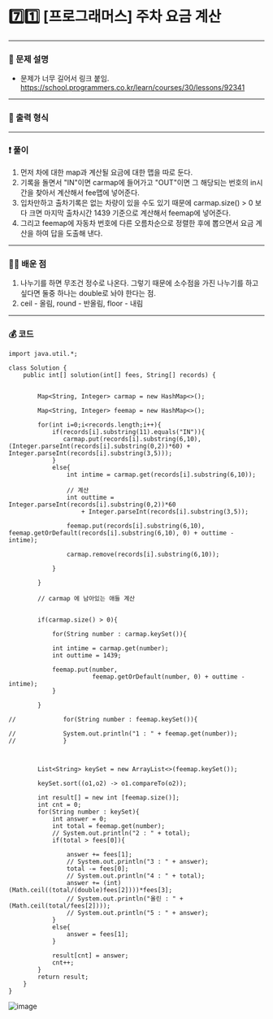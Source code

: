 # 7️⃣1️⃣ [프로그래머스] 주차 요금 계산 </span> 

---
### 📃 문제 설명
- 문제가 너무 길어서 링크 붙임.
https://school.programmers.co.kr/learn/courses/30/lessons/92341

---
### 🔑 출력 형식


---
### ❗️ 풀이 
1. 먼저 차에 대한 map과 계산될 요금에 대한 맵을 따로 둔다.
2. 기록을 돌면서 "IN"이면 carmap에 들어가고 "OUT"이면 그 해당되는 번호의 in시간을 찾아서 계산해서 fee맵에 넣어준다.
3. 입차만하고 출차기록은 없는 차량이 있을 수도 있기 때문에 carmap.size() > 0 보다 크면 마지막 출차시간 1439 기준으로 계산해서 feemap에 넣어준다.
4. 그리고 feemap에 자동차 번호에 다른 오름차순으로 정렬한 후에 뽑으면서 요금 계산을 하여 답을 도출해 낸다.


--- 
### 👨‍💻 배운 점
1. 나누기를 하면 무조건 정수로 나온다. 그렇기 때문에 소수점을 가진 나누기를 하고 싶다면 둘중 하나는 double로 놔야 한다는 점.
2. ceil - 올림, round - 반올림, floor - 내림

---
### 💰 코드
```
import java.util.*;

class Solution {
    public int[] solution(int[] fees, String[] records) {
        
        
        Map<String, Integer> carmap = new HashMap<>();
        
        Map<String, Integer> feemap = new HashMap<>();
        
        for(int i=0;i<records.length;i++){
            if(records[i].substring(11).equals("IN")){
               carmap.put(records[i].substring(6,10), (Integer.parseInt(records[i].substring(0,2))*60) + Integer.parseInt(records[i].substring(3,5))); 
            }
            else{
                int intime = carmap.get(records[i].substring(6,10));
                
                // 계산
                int outtime = Integer.parseInt(records[i].substring(0,2))*60 
                    + Integer.parseInt(records[i].substring(3,5));
                
                feemap.put(records[i].substring(6,10), feemap.getOrDefault(records[i].substring(6,10), 0) + outtime - intime);
                
                carmap.remove(records[i].substring(6,10));
                
            }
            
        }
        
        // carmap 에 남아있는 애들 계산
        
        
        if(carmap.size() > 0){
            
            for(String number : carmap.keySet()){
                
            int intime = carmap.get(number);
            int outtime = 1439;
                
            feemap.put(number, 
                       feemap.getOrDefault(number, 0) + outtime - intime);
            } 
            
        }
        
//             for(String number : feemap.keySet()){
                
//             System.out.println("1 : " + feemap.get(number));
//             } 
            
        
        
        List<String> keySet = new ArrayList<>(feemap.keySet());
        
        keySet.sort((o1,o2) -> o1.compareTo(o2));
        
        int result[] = new int [feemap.size()];
        int cnt = 0;
        for(String number : keySet){
            int answer = 0;
            int total = feemap.get(number);
            // System.out.println("2 : " + total);
            if(total > fees[0]){
                
                answer += fees[1];
                // System.out.println("3 : " + answer);
                total -= fees[0];
                // System.out.println("4 : " + total);
                answer += (int)(Math.ceil((total/(double)fees[2])))*fees[3];
                // System.out.println("올린 : " + (Math.ceil(total/fees[2])));
                // System.out.println("5 : " + answer);
            }
            else{
                answer = fees[1];
            }
            
            result[cnt] = answer;
            cnt++;
        }
        return result;
    }
}

```
![image](https://github.com/handaldog/DailyAlgo/assets/96431408/eb3de466-0efa-4cee-a8c5-650e23b6598b)

